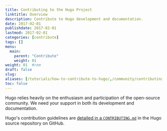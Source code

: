 ```yaml
---
title: Contributing to the Hugo Project
linktitle: Overview
description: Contribute to Hugo development and documentation.
date: 2017-02-01
publishdate: 2017-02-01
lastmod: 2017-02-01
categories: [contribute]
tags: []
menu:
  main:
    parent: "Contribute"
    weight: 01
weight: 01	#rem
draft: false
slug:
aliases: [/tutorials/how-to-contribute-to-hugo/,/community/contributing/]
toc: false
---
```


Hugo relies heavily on the enthusiasm and participation of the open-source community. We need your support in both its development and documentation.

Hugo's contribution guidelines are [detailed in a `CONTRIBUTING.md`](https://github.com/spf13/hugo/blob/master/CONTRIBUTING.md) in the Hugo source repository on GitHub.